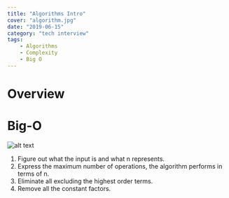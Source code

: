 ```yaml
---
title: "Algorithms Intro"
cover: "algorithm.jpg"
date: "2019-06-15"
category: "tech interview"
tags:
    - Algorithms
    - Complexity
    - Big O
---
```


# Overview


# Big-O

![alt text](https://www.geeksforgeeks.org/wp-content/uploads/mypic.png) 

1.	Figure out what the input is and what n represents.
2.	Express the maximum number of operations, the algorithm performs in terms of n.
3.	Eliminate all excluding the highest order terms.
4.	Remove all the constant factors.
